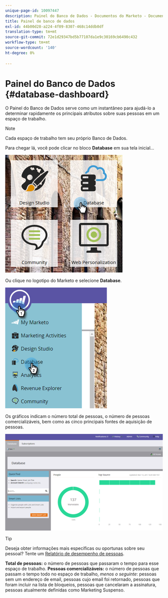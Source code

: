 ```yaml
---
unique-page-id: 10097447
description: Painel do Banco de Dados - Documentos do Marketo - Documentação do Produto
title: Painel de banco de dados
exl-id: 44b00d28-a224-4f09-8307-468c14ddb0df
translation-type: tm+mt
source-git-commit: 72e1d29347bd5b77107da1e9c30169cb6490c432
workflow-type: tm+mt
source-wordcount: '140'
ht-degree: 0%

---
```


# Painel do Banco de Dados {#database-dashboard}

O Painel do Banco de Dados serve como um instantâneo para ajudá-lo a determinar rapidamente os principais atributos sobre suas pessoas em um espaço de trabalho.

>[!NOTE]
>
>Cada espaço de trabalho tem seu próprio Banco de Dados.

Para chegar lá, você pode clicar no bloco **Database** em sua tela inicial...

![](assets/db-3.png)

Ou clique no logotipo do Marketo e selecione **Database**.

![](assets/db2.png)

Os gráficos indicam o número total de pessoas, o número de pessoas comercializáveis, bem como as cinco principais fontes de aquisição de pessoas.

![](assets/three-7.png)

>[!TIP]
>
>Deseja obter informações mais específicas ou oportunas sobre seu pessoal? Tente um [Relatório de desempenho de pessoas](/help/marketo/product-docs/reporting/basic-reporting/report-types/people-performance-report.md).

**Total de pessoas:** o número de pessoas que passaram o tempo para esse espaço de trabalho.  **Pessoas comercializáveis:** o número de pessoas que passam o tempo todo no espaço de trabalho,  _menos o seguinte_: pessoas sem um endereço de email, pessoas cujo email foi retornado, pessoas que foram incluir na lista de bloqueios, pessoas que cancelaram a assinatura, pessoas atualmente definidas como Marketing Suspenso.
